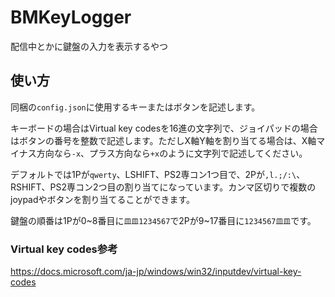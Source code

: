 # BMKeyLogger
配信中とかに鍵盤の入力を表示するやつ

## 使い方
同梱の`config.json`に使用するキーまたはボタンを記述します。

キーボードの場合はVirtual key codesを16進の文字列で、ジョイパッドの場合はボタンの番号を整数で記述します。ただしX軸Y軸を割り当てる場合は、X軸マイナス方向なら`-x`、プラス方向なら`+x`のように文字列で記述してください。

デフォルトでは1Pが`qwerty`、LSHIFT、PS2専コン1つ目で、2Pが`,l.;/:\`、RSHIFT、PS2専コン2つ目の割り当てになっています。カンマ区切りで複数のjoypadやボタンを割り当てることができます。

鍵盤の順番は1Pが0~8番目に`皿皿1234567`で2Pが9~17番目に`1234567皿皿`です。

### Virtual key codes参考
https://docs.microsoft.com/ja-jp/windows/win32/inputdev/virtual-key-codes
